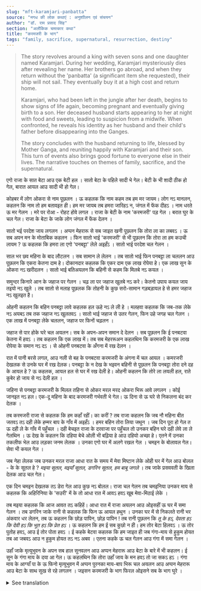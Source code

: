 ```yaml
---
slug: "mft-karamjari-panbatta"
source: "मगध की लोक कथाएं : अनुशाीलन एवं संचयन"
author: "डॉ. राम प्रसाद सिंह"
section: "अलौकिक चमत्‍कार कथा"
title: "करमजरी के भाग"
tags: "family, sacrifice, supernatural, resurrection, destiny"
---
```

<blockquote>
The story revolves around a king with seven sons and one daughter named Karamjari. During her wedding, Karamjari mysteriously dies after revealing her name. Her brothers go abroad, and when they return without the 'panbatta' (a significant item she requested), their ship will not sail. They eventually buy it at a high cost and return home. 

Karamjari, who had been left in the jungle after her death, begins to show signs of life again, becoming pregnant and eventually giving birth to a son. Her deceased husband starts appearing to her at night with food and sweets, leading to suspicion from a midwife. When confronted, he reveals his identity as her husband and their child's father before disappearing into the Ganges.

The story concludes with the husband returning to life, blessed by Mother Ganga, and reuniting happily with Karamjari and their son. This turn of events also brings good fortune to everyone else in their lives. The narrative touches on themes of family, sacrifice, and the supernatural.
</blockquote>

एगो राजा के सात बेटा आउ एक बेटी हल । सातो बेटा के पहिले सादी भे गेल। बेटी के भी शादी ठीक हो गेल, बारात आयल आउ सादी भी हो गेल। 

कोहबर में लोग ओकरा से नाम पूछलन । ऊ कहलक कि नाम कहम तब हम मर जायम। लोग नऽ मानलन, कहलन कि नाम तो हम बतावइत ही। हम मर जायब तब हमरा जारिहऽ न, जंगल में फेंक दीहऽ । नाम धरते ऊ मर गेलन । मरे पर रोआ - रोहट होवे लगल । राजा के बेटी के नाम 'करमजरी' पड़ गेल । बरात घुर के चल गेल। राजा के बेटा के जाके लोग जंगल में फेंक देलन । 

सातो भई परदेश जाय लगलन । अप्पन मेहरारू से सब जाइत खनी पूछलन कि तोरा ला का लबवऽ । ऊ सब अपन मन के मोताबिक कहलन । फिन सातो भाई 'करमजरी' से भी पूछलन कि तोरा ला हम कउची लायम ? ऊ कहलक कि हमरा ला एगो 'पनबट्टा' लेले अइहँऽ । सातो भाई परदेश चल गेलन । 

साल भर छव महिना के बाद लौटलन । सब सामान ले लेलन । तब सातो भाई फिन पनबट्टा ला चललन आउ पूछलन कि एकरा केतना दाम हे। दोकानदार कहलक कि एकर दाम एक लाख रोपेया हे। एक लाख सुन के ओकरा नऽ खरीदलन । सातो भाई बतिअयलन कि बहिनी से कहम कि मिलबे नऽ कयल । 

समुन्दर किनारे आन के जहाज पर गेलन । चढ़ ला पर जहाज खुलबे नऽ करे। केतनो उपाय कयल जाय तइयो नऽ खुले । तब सातो से मलाह पूछलक कि तोहनी के कुछ सरो-सामान गड़बड़ायल हे से हमर जहाज नऽ खुलइत है। 

ओहनी कहलन कि बहिन पनबट्टा लावे कहलक हल ऊहे नऽ ले ली हे । मलहवा कहलक कि जब-तक लेके नऽ अयबऽ तब तक जहाज नऽ खुलतवऽ । सातो भाई जहाज से उतर गेलन, फिन उहे जगह चल गेलन । एक लाख में पनबट्टा लेके चललन, जहाज पर फिनों चढ़लन । 

जहाज से पार होके घरे चल अयलन। सब के अपन-अपन समान दे देलन । सब पूछलन कि ई पनबटवा केतना में हवऽ । तब कहलन कि एक लाख में। तब सब मेहररूअन कहलथिन कि करमजरी के एक लाख रोपेया के समान नऽ दऽ । से ओहनी पनबटवा के अँगना में रख देलन । 

रात में पानी बरसे लगल, आउ नली से बह के पनबटवा करमजरी के अंगना में चल आयल । कमरजरी देखलक से उनके घर में रख देलक। पनबट्टा के न देख के भइवन बहिनी से पूछलन कि पनबट्टा तोरा दने दह के आयल हे ? ऊ कहलक, आयल हल से घर में रख देली हे। ओहनी कहलन कि तोरे ला लयली हल, राते कुबेर हो जाय से नऽ देली हल । 

जहिना से पनबट्टा करमजरी के मिलल तहिना से ओकर मरल मरद ओकरा भिरू आवे लगलन । कोई जानइत नऽ हल। एक-दू महिना के बाद करमजरी गर्भवती भे गेल। ऊ दिना से ऊ घरे से निकलना बंद कर देलक ।
 
तब करमजरी राजा से कहलक कि हम कहाँ रहीं। का करीं ? तब राजा कहलन कि जब नौ महिना बीत जतवऽ तऽ दही लेके हम्मर बाप के गाँव में अइहँऽ । हमर बहिन तोरा लिया जथुन । जब दिन पूरा हो गेल त ऊ दही ले के गाँव में पहुँचल । दही बेचइत राजा  के दरवाजा पर पहुँचल तो उनकर बहिन घरे दही लेवे ला ले गेलथिन । ऊ देख के कहलन कि दहिया बेचे ओली भी बढ़िया हे आउ दहियो अच्छा हे। एतने में उनका तकलीफ भेल आउ लड़का जनम लेलक । उनका एगो घर में अलगे रखल गेल । चमइन के बोलावल गेल। सेवा भी कयल गेल । 

जब नेहा लेलक जब उनकर मरल राजा आधा रात के समय में मेवा मिष्टान लेके ओही घर में गेल आउ बोलल - के के सूतल हे ? *मइया सूतल, मइयाँ सूतल, डगरिन सूतल, हम बाबू जगले* । तब जाके प्रसववती के खिला देलक आउ चल गेल। 

एक दिन चमइन देखलक तऽ डेरा गेल आउ कुछ नऽ बोलल। राजा चल गेलन तब चमइनिया उनकर माय से कहलक कि अहिरिनिया के 'सउरी' में के तो आधा रात में आवऽ हवऽ खूब मेवा-मिठाई लेके । 

तब मइया कहलक कि आज आवत तऽ कहिहें। आधा रात में राजा अयलन आउ ओइसहीं ऊ घर में समा गेलन । तब डगरिन जाके रानी से कहलक कि फिन ऊ आयल हथुन । उनका घर में से निकलते रानी भर अंकवार धर लेलन, तब ऊ कहलन कि छोड़ पापिन, छोड़ पापिन ! तब रानी पूछलन कि *तू के हऽ, देवता हऽ कि देवी हऽ कि भूत हऽ कि प्रेत हऽ* । ऊ कहलन कि हम ई सब कुछो न ही। हम तोर बेटा हिलवऽ । ऊ तोर पुतोह हवऽ, आउ ई तोर पोता हवऽ । ई कहके बेटवा कहलक कि हम जाइत ही जब गंगा-माय से हुकुम होयत तब आ जबवऽ आउ न हुकुम होयत तऽ नऽ अबव । एतना कहके ऊ चल गेलन आउ गंगा में समा गेलन । 

उहाँ जाके मृत्युभुवन के अपन सब हाल सुनवलन आउ अप्पन मेहरारू आउ बेटा के बारे में भी कहलन। ई सुन के गंगा माय के दया आ गेल। ऊ कहलथिन कि तोरा उहाँ जाय के मन हवऽ तो जा सकऽ हऽ । गंगा माय के आग्याँ पा के ऊ फिनो मृत्युभुवन में अप्पन पुरनका माय-बाप भिरू चल अयलन आउ अप्पन मेहरारू आउ बेटा के साथ सुख से रहे लगलन । जइसन करमजरी के भाग फिरल ओइसने सब के भाग घुरे । 

<details>
<summary>See translation</summary>

Once, there was a king who had seven sons and one daughter. All seven sons got married first, and the daughter's marriage was also arranged. The wedding procession arrived, and the marriage took place.

During the wedding festivities, people asked the daughter for her name. She responded that if they asked her name, she would die. The people did not believe her and insisted they would reveal it. She said that when she died, they could throw her into the jungle. Upon uttering her name, she died. When she died, there was much wailing and crying. The name of the king's daughter was henceforth known as 'Karamjari.' The wedding procession returned home, and the king's sons took her body into the jungle.

All seven brothers went abroad. They asked their wives what they would like them to bring back. Each told them according to their wishes. Then the seven brothers also asked Karamjari what they should bring for her. She said that they should bring her a 'panbatta' (a traditional item related to betel leaves). The seven brothers then went abroad.

After a year and six months, they returned. They brought everything with them. Then the seven brothers went to buy the panbatta and asked how much it cost. The shopkeeper said that it cost one lakh rupees. Hearing this, they did not buy it. The brothers discussed among themselves what they would tell their sister if they did not bring her anything.

They went to the ship by the seaside. When they tried to board, the ship would not set sail. Despite their many efforts, it remained stationary. Then the sailors asked them if some of their belongings were preventing the ship from departing. They replied that their sister had asked them to bring a panbatta, and they had not brought it. The sailor said that the ship would not move until they returned with it. The seven brothers disembarked and went back to get the panbatta. They spent one lakh to buy it and then boarded the ship again.

After crossing the sea, they returned home. They distributed their items among everyone. When asked how much the panbatta cost, they said it was one lakh. Then all the wives said that Karamjari was not worth a one lakh rupee item, so they kept the panbatta in their courtyard.

One night, it started to rain, and the panbatta was washed away into Karamjari's courtyard. Seeing it, Karamjari brought it inside her house. However, her brothers, not seeing the panbatta, asked her where it was. She said it had come and she had kept it in the house. They replied that it was said she had sent for the panbatta, and was not given to her, lest she become rich overnight.

Just as the panbatta found its way to Karamjari, her deceased husband began to appear to her. No one knew who he was. A month or two later, Karamjari became pregnant. From that day, she stopped leaving the house.

Then Karamjari told the king that she didn't know what to do. The king said that when nine months passed, she should bring yogurt and visit his father's village. Her brother would be waiting for her. When the day came, she took the yogurt and went to the village. While selling yogurt at the king's door, her brother came to take the yogurt home. Glancing at her, he remarked that it was nice there were good yogurt sellers and the yogurt itself was good. At that moment, she felt a pain and gave birth to a son. She was placed in a separate room, and a midwife was called to take care of her.

One night, while she was in labor, her deceased husband came in the middle of the night with sweets and delicacies. He asked, "Who is sleeping?" "The mother is sleeping, the sister-in-law is sleeping, the maid is sleeping, and I will wake up," he sang. After that, he fed the laboring one and left.

One day, the midwife noticed this and was frightened but said nothing. After the king left, the midwife informed Karamjari's mother that a young man had been coming in the middle of the night with lots of food and sweets.

The mother replied that she would ask if he came again. In the middle of the night, the king came back and, just like before, entered the house. The maid went to tell the queen that he had come again. When he came out of the house, the queen grabbed him. He pleaded, "Let go, let go!" The queen asked, "Who are you? Are you a deity, a spirit, or a ghost?" He replied, "I am none of those. I am your son. This is your daughter-in-law, and this is your grandson." Saying this, the son announced, "I will leave, and when Mother Ganga commands me to return, I will. But if I am not commanded, I will not return." After saying this, he left and disappeared into the Ganges.

Upon reaching there, he recounted everything to Mother Ganga, including about his wife and son. Hearing this, Mother Ganga felt compassion. She told him that if he wished to go back, he could. Blessed by Mother Ganga's command, he returned to the land of the living and lived happily with his wife and son. Just as Karamjari’s fortunes turned around, the fortunes of everyone else also reversed.
</details>